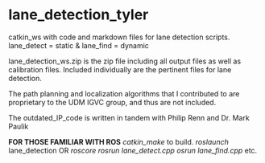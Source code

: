 # lane_detection_tyler
catkin_ws with code and markdown files for lane detection scripts. lane_detect = static &amp; lane_find = dynamic

lane_detection_ws.zip is the zip file including all output files as well as calibration files. Included individually are the pertinent files for lane detection.

The path planning and localization algorithms that I contributed to are proprietary to the UDM IGVC group, and thus are not included. 

The outdated_IP_code is written in tandem with Philip Renn and Dr. Mark Paulik

**FOR THOSE FAMILIAR WITH ROS**
_catkin_make_ to build. 
_roslaunch_ lane_detection OR
_roscore_
_rosrun lane_detect.cpp_
_osrun lane_find.cpp_
etc.
